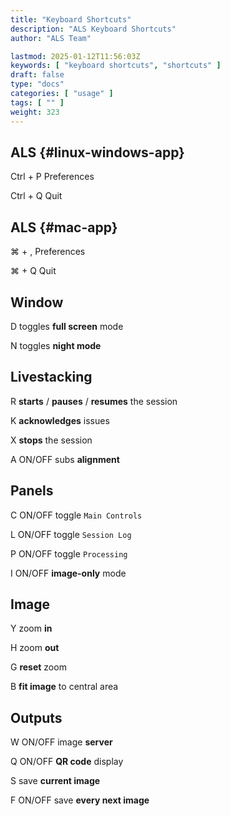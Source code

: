 ```yaml
---
title: "Keyboard Shortcuts"
description: "ALS Keyboard Shortcuts"
author: "ALS Team"

lastmod: 2025-01-12T11:56:03Z
keywords: [ "keyboard shortcuts", "shortcuts" ]
draft: false
type: "docs"
categories: [ "usage" ]
tags: [ "" ]
weight: 323
---
```


<div class="row">
<div class="col-md-3">

## ALS <i class="fa-brands fa-linux"></i> <i class="fa-brands fa-windows"></i> {#linux-windows-app}

<span class='als-ks'>Ctrl</span> + <span class='als-ks'>P</span>   Preferences
 
<span class='als-ks'>Ctrl</span> + <span class='als-ks'>Q</span>   Quit


</div>

<div class="col-md-3">

## ALS <i class="fa-brands fa-apple"></i> {#mac-app}

  <span class='als-ks'>⌘</span> + <span class='als-ks'>,</span>  Preferences
 
<span class='als-ks'>⌘</span> + <span class='als-ks'>Q</span>  Quit


</div>

<div class="col-md-6">

## Window

<span class='als-ks'>D</span> toggles **full screen** mode

<span class='als-ks'>N</span> toggles **night mode**

</div>
</div>

<div class="row">
<div class="col-md-6">

## Livestacking

<span class='als-ks'>R</span> **starts** / **pauses** / **resumes** the session

<span class='als-ks'>K</span> **acknowledges** issues

<span class='als-ks'>X</span> **stops** the session

<span class='als-ks'>A</span> ON/OFF subs **alignment**
</div>
<div class="col-md-6">

## Panels

<span class='als-ks'>C</span> ON/OFF toggle `Main Controls`

<span class='als-ks'>L</span> ON/OFF toggle `Session Log`

<span class='als-ks'>P</span> ON/OFF toggle `Processing`

<span class='als-ks'>I</span> ON/OFF **image-only** mode

</div>
</div>

<div class="row">
<div class="col-md-6">

## Image

<span class='als-ks'>Y</span> zoom **in**

<span class='als-ks'>H</span> zoom **out**

<span class='als-ks'>G</span> **reset** zoom

<span class='als-ks'>B</span> **fit image** to central area
</div>
<div class="col-md-6">

## Outputs

<span class='als-ks'>W</span> ON/OFF image **server**

<span class='als-ks'>Q</span> ON/OFF **QR code** display

<span class='als-ks'>S</span> save **current image**

<span class='als-ks'>F</span> ON/OFF save **every next image**
</div>
</div>